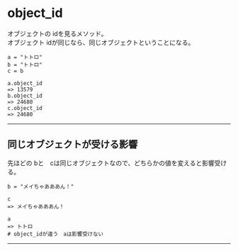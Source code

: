# object_id
オブジェクトの idを見るメソッド。  
オブジェクト idが同じなら、同じオブジェクトということになる。
~~~
a = "トトロ"
b = "トトロ"
c = b

a.object_id
=> 13579
b.object_id
=> 24680
c.object_id
=> 24680
~~~
***

##  同じオブジェクトが受ける影響
先ほどの bと　cは同じオブジェクトなので、どちらかの値を変えると影響受ける。
~~~~
b = "メイちゃあああん！"

c
=> メイちゃあああん！

a
=> トトロ
# object_idが違う　aは影響受けない
~~~~
***
